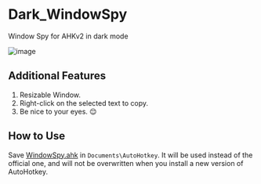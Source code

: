 # Dark_WindowSpy
Window Spy for AHKv2 in dark mode

![image](https://github.com/nperovic/Dark_WindowSpy/assets/122501303/163fbe48-6cd2-4204-a68a-91629ca2d593)

## Additional Features
1. Resizable Window.
2. Right-click on the selected text to copy.
3. Be nice to your eyes. 😌

## How to Use
Save [WindowSpy.ahk](WindowSpy.ahk) in `Documents\AutoHotkey`.
It will be used instead of the official one, and will not be overwritten when you install a new version of AutoHotkey.
